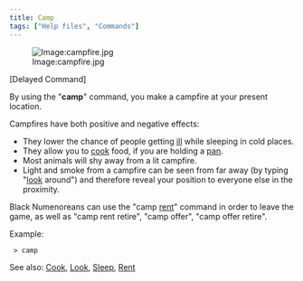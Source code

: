 ```yaml
---
title: Camp
tags: ["Help files", "Commands"]
---
```

<figure>
<img src="campfire.jpg" title="Image:campfire.jpg" />
<figcaption>Image:campfire.jpg</figcaption>
</figure>

\[Delayed Command\]

By using the "**camp**" command, you make a campfire at your present
location.

Campfires have both positive and negative effects:

- They lower the chance of people getting [ill](disease "wikilink")
  while sleeping in cold places.
- They allow you to [cook](cook "wikilink") food, if you are holding a
  [pan](pan "wikilink").
- Most animals will shy away from a lit campfire.
- Light and smoke from a campfire can be seen from far away (by typing
  "[look](look "wikilink") around") and therefore reveal your position
  to everyone else in the proximity.

Black Numenoreans can use the "camp [rent](rent "wikilink")" command in
order to leave the game, as well as "camp rent retire", "camp offer",
"camp offer retire".

Example:

` > camp`

See also: [Cook](Cook "wikilink"), [Look](Look "wikilink"),
[Sleep](Sleep "wikilink"), [Rent](Rent "wikilink")
